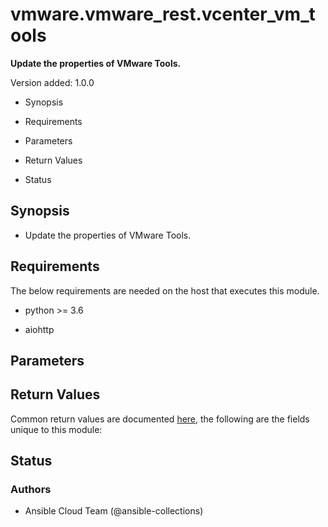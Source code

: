 # vmware.vmware_rest.vcenter_vm_tools

**Update the properties of VMware Tools.**

Version added: 1.0.0


* Synopsis


* Requirements


* Parameters


* Return Values


* Status

## Synopsis


* Update the properties of VMware Tools.

## Requirements

The below requirements are needed on the host that executes this
module.


* python >= 3.6


* aiohttp

## Parameters

## Return Values

Common return values are documented [here](https://docs.ansible.com/ansible/latest/reference_appendices/common_return_values.html#common-return-values),
the following are the fields unique to this module:

## Status

### Authors


* Ansible Cloud Team (@ansible-collections)
